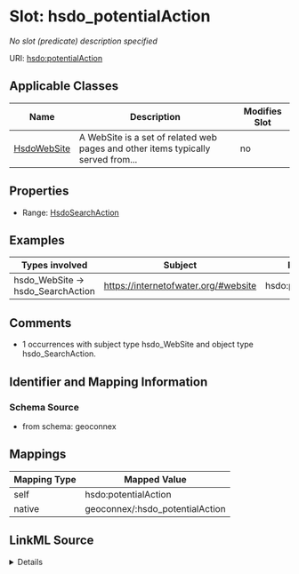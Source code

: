 

# Slot: hsdo_potentialAction


_No slot (predicate) description specified_





URI: [hsdo:potentialAction](http://schema.org/potentialAction)



<!-- no inheritance hierarchy -->





## Applicable Classes

| Name | Description | Modifies Slot |
| --- | --- | --- |
| [HsdoWebSite](../classes/HsdoWebSite.md) | A WebSite is a set of related web pages and other items typically served from... |  no  |







## Properties

* Range: [HsdoSearchAction](../classes/HsdoSearchAction.md)






## Examples

| Types involved | Subject | Predicate | Object |
| --- | --- | --- | --- |
| hsdo_WebSite → hsdo_SearchAction | https://internetofwater.org/#website | hsdo:potentialAction | https://gleaner.io/xid/genid/cktr9ekip8ta6ev27pjg |


## Comments

* 1 occurrences with subject type hsdo_WebSite and object type hsdo_SearchAction.

## Identifier and Mapping Information







### Schema Source


* from schema: geoconnex




## Mappings

| Mapping Type | Mapped Value |
| ---  | ---  |
| self | hsdo:potentialAction |
| native | geoconnex/:hsdo_potentialAction |




## LinkML Source

<details>
```yaml
name: hsdo_potentialAction
description: No slot (predicate) description specified
comments:
- 1 occurrences with subject type hsdo_WebSite and object type hsdo_SearchAction.
examples:
- description: hsdo_WebSite → hsdo_SearchAction
  object:
    example_object: https://gleaner.io/xid/genid/cktr9ekip8ta6ev27pjg
    example_predicate: hsdo:potentialAction
    example_subject: https://internetofwater.org/#website
from_schema: geoconnex
rank: 1000
slot_uri: hsdo:potentialAction
alias: hsdo_potentialAction
domain_of:
- hsdo_WebSite
range: hsdo_SearchAction

```
</details>